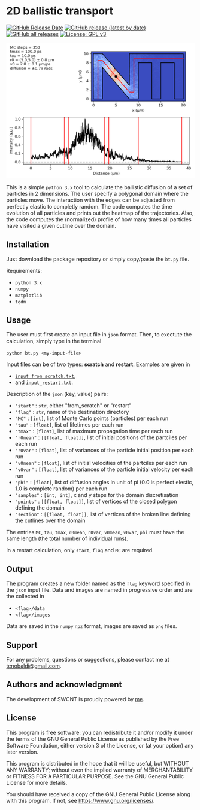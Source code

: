 # 2D ballistic transport

[![GitHub Release Date](https://img.shields.io/github/release-date/t3n0/ballistic-transport)](https://github.com/t3n0/ballistic-transport/releases/latest)
[![GitHub release (latest by date)](https://img.shields.io/github/v/release/t3n0/ballistic-transport)](https://github.com/t3n0/ballistic-transport/releases/latest)
[![GitHub all releases](https://img.shields.io/github/downloads/t3n0/ballistic-transport/total)](https://github.com/t3n0/ballistic-transport/releases/latest)
[![License: GPL v3](https://img.shields.io/badge/License-GPLv3-blue.svg)](https://www.gnu.org/licenses/gpl-3.0)

![bt](./example/images/it1.png)

This is a simple `python 3.x` tool to calculate the ballistic diffusion of a set of particles in 2 dimensions. The user specify a polygonal domain where the particles move. The interaction with the edges can be adjusted from perfectly elastic to completly random. The code computes the time evolution of all particles and prints out the heatmap of the trajectories. Also, the code computes the (normalized) profile of how many times all particles have visited a given cutline over the domain.

## Installation

Just download the package repository or simply copy/paste the `bt.py` file.

Requirements:

- `python 3.x`
- `numpy`
- `matplotlib`
- `tqdm`

## Usage

The user must first create an input file in `json` format.
Then, to exectute the calculation, simply type in the terminal

`python bt.py <my-input-file>`

Input files can be of two types: **scratch** and **restart**. Examples are given in

- [`input_from_scratch.txt`](https://github.com/t3n0/ballistic-transport/blob/master/input_from_scratch.txt),
- and [`input_restart.txt`](https://github.com/t3n0/ballistic-transport/blob/master/input_restart_.txt).

Description of the `json` (key, value) pairs:

- `"start"`   : `str`, either "from_scratch" or "restart"
- `"flag"`    : `str`, name of the destination directory
- `"MC"`      : `[int]`, list of Monte Carlo points (particles) per each run
- `"tau"`     : `[float]`, list of lifetimes per each run
- `"tmax"`    : `[float]`, list of maximum propagation time per each run
- `"r0mean"`  : `[[float, float]]`, list of initial positions of the partciles per each run
- `"r0var"`   : `[float]`, list of variances of the particle initial position per each run
- `"v0mean"`  : `[float]`, list of initial velocities of the partciles per each run
- `"v0var"`   : `[float]`, list of variances of the particle initial velocity per each run
- `"phi"`     : `[float]`, list of diffusion angles in unit of pi (0.0 is perfect elestic, 1.0 is complete random) per each run
- `"samples"` : `[int, int]`, x and y steps for the domain discretisation
- `"points"`  : `[[float, float]]`, list of vertices of the closed polygon defining the domain
- `"section"` : `[[float, float]]`, list of vertices of the broken line defining the cutlines over the domain

The entries `MC`, `tau`, `tmax`, `r0mean`, `r0var`, `v0mean`, `v0var`, `phi` must have the same length (the total number of individual runs).

In a restart calculation, only `start`, `flag` and `MC` are required.

## Output

The program creates a new folder named as the `flag` keyword specified in the `json` input file. Data and images are named in progressive order and are the collected in

- `<flag>/data`
- `<flag>/images`

Data are saved in the `numpy` `npz` format, images are saved as `png` files.

## Support

For any problems, questions or suggestions, please contact me at tenobaldi@gmail.com.

## Authors and acknowledgment

The development of SWCNT is proudly powered by [me](https://github.com/t3n0).

## License

This program is free software: you can redistribute it and/or modify it under the terms of the GNU General Public License as published by the Free Software Foundation, either version 3 of the License, or (at your option) any later version.

This program is distributed in the hope that it will be useful, but WITHOUT ANY WARRANTY; without even the implied warranty of MERCHANTABILITY or FITNESS FOR A PARTICULAR PURPOSE.  See the GNU General Public License for more details.

You should have received a copy of the GNU General Public License along with this program.  If not, see <https://www.gnu.org/licenses/>.
